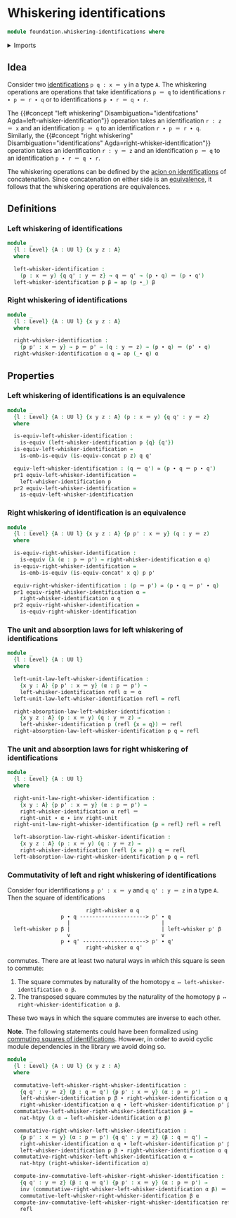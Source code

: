 # Whiskering identifications

```agda
module foundation.whiskering-identifications where
```

<details><summary>Imports</summary>

```agda
open import foundation.action-on-identifications-functions
open import foundation.dependent-pair-types
open import foundation.identity-types
open import foundation.universe-levels

open import foundation-core.equivalences
open import foundation-core.homotopies
```

</details>

## Idea

Consider two [identifications](foundation-core.identity-types.md) `p q : x ＝ y`
in a type `A`. The whiskering operations are operations that take
identifications `p ＝ q` to identifications `r ∙ p ＝ r ∙ q` or to
identifications `p ∙ r ＝ q ∙ r`.

The
{{#concept "left whiskering" Disambiguation="identifcations" Agda=left-whisker-identification"}}
operation takes an identification `r : z ＝ x` and an identification `p ＝ q` to
an identification `r ∙ p ＝ r ∙ q`. Similarly, the
{{#concept "right whiskering" Disambiguation="identifications" Agda=right-whisker-identification"}}
operation takes an identification `r : y ＝ z` and an identification `p ＝ q` to
an identification `p ∙ r ＝ q ∙ r`.

The whiskering operations can be defined by the
[acion on identifications](foundation.action-on-identifications-functions.md) of
concatenation. Since concatenation on either side is an
[equivalence](foundation-core.equivalences.md), it follows that the whiskering
operations are equivalences.

## Definitions

### Left whiskering of identifications

```agda
module _
  {l : Level} {A : UU l} {x y z : A}
  where

  left-whisker-identification :
    (p : x ＝ y) {q q' : y ＝ z} → q ＝ q' → (p ∙ q) ＝ (p ∙ q')
  left-whisker-identification p β = ap (p ∙_) β
```

### Right whiskering of identifications

```agda
module _
  {l : Level} {A : UU l} {x y z : A}
  where

  right-whisker-identification :
    {p p' : x ＝ y} → p ＝ p' → (q : y ＝ z) → (p ∙ q) ＝ (p' ∙ q)
  right-whisker-identification α q = ap (_∙ q) α
```

## Properties

### Left whiskering of identifications is an equivalence

```agda
module _
  {l : Level} {A : UU l} {x y z : A} (p : x ＝ y) {q q' : y ＝ z}
  where

  is-equiv-left-whisker-identification :
    is-equiv (left-whisker-identification p {q} {q'})
  is-equiv-left-whisker-identification =
    is-emb-is-equiv (is-equiv-concat p z) q q'

  equiv-left-whisker-identification : (q ＝ q') ≃ (p ∙ q ＝ p ∙ q')
  pr1 equiv-left-whisker-identification =
    left-whisker-identification p
  pr2 equiv-left-whisker-identification =
    is-equiv-left-whisker-identification
```

### Right whiskering of identification is an equivalence

```agda
module _
  {l : Level} {A : UU l} {x y z : A} {p p' : x ＝ y} (q : y ＝ z)
  where

  is-equiv-right-whisker-identification :
    is-equiv (λ (α : p ＝ p') → right-whisker-identification α q)
  is-equiv-right-whisker-identification =
    is-emb-is-equiv (is-equiv-concat' x q) p p'

  equiv-right-whisker-identification : (p ＝ p') ≃ (p ∙ q ＝ p' ∙ q)
  pr1 equiv-right-whisker-identification α =
    right-whisker-identification α q
  pr2 equiv-right-whisker-identification =
    is-equiv-right-whisker-identification
```

### The unit and absorption laws for left whiskering of identifications

```agda
module _
  {l : Level} {A : UU l}
  where

  left-unit-law-left-whisker-identification :
    {x y : A} {p p' : x ＝ y} (α : p ＝ p') →
    left-whisker-identification refl α ＝ α
  left-unit-law-left-whisker-identification refl = refl

  right-absorption-law-left-whisker-identification :
    {x y z : A} (p : x ＝ y) (q : y ＝ z) →
    left-whisker-identification p (refl {x = q}) ＝ refl
  right-absorption-law-left-whisker-identification p q = refl
```

### The unit and absorption laws for right whiskering of identifications

```agda
module _
  {l : Level} {A : UU l}
  where

  right-unit-law-right-whisker-identification :
    {x y : A} {p p' : x ＝ y} (α : p ＝ p') →
    right-whisker-identification α refl ＝
    right-unit ∙ α ∙ inv right-unit
  right-unit-law-right-whisker-identification {p = refl} refl = refl

  left-absorption-law-right-whisker-identification :
    {x y z : A} (p : x ＝ y) (q : y ＝ z) →
    right-whisker-identification (refl {x = p}) q ＝ refl
  left-absorption-law-right-whisker-identification p q = refl
```

### Commutativity of left and right whiskering of identifications

Consider four identifications `p p' : x ＝ y` and `q q' : y ＝ z` in a type `A`.
Then the square of identifications

```text
                         right-whisker α q
                 p ∙ q ---------------------> p' ∙ q
                   |                             |
  left-whisker p β |                             | left-whisker p' β
                   ∨                             ∨
                 p ∙ q' --------------------> p' ∙ q'
                         right-whisker α q'
```

commutes. There are at least two natural ways in which this square is seen to
commute:

1. The square commutes by naturality of the homotopy
   `α ↦ left-whisker-identification α β`.
2. The transposed square commutes by the naturality of the homotopy
   `β ↦ right-whisker-identification α β`.

These two ways in which the square commutes are inverse to each other.

**Note.** The following statements could have been formalized using [commuting squares of identifications](foundation.commuting-squares-of-identifications.md). However, in order to avoid cyclic module dependencies in the library we avoid doing so.

```agda
module _
  {l : Level} {A : UU l} {x y z : A}
  where

  commutative-left-whisker-right-whisker-identification :
    {q q' : y ＝ z} (β : q ＝ q') {p p' : x ＝ y} (α : p ＝ p') →
    left-whisker-identification p β ∙ right-whisker-identification α q' ＝
    right-whisker-identification α q ∙ left-whisker-identification p' β
  commutative-left-whisker-right-whisker-identification β =
    nat-htpy (λ α → left-whisker-identification α β)

  commutative-right-whisker-left-whisker-identification :
    {p p' : x ＝ y} (α : p ＝ p') {q q' : y ＝ z} (β : q ＝ q') →
    right-whisker-identification α q ∙ left-whisker-identification p' β ＝
    left-whisker-identification p β ∙ right-whisker-identification α q'
  commutative-right-whisker-left-whisker-identification α =
    nat-htpy (right-whisker-identification α)

  compute-inv-commutative-left-whisker-right-whisker-identification :
    {q q' : y ＝ z} (β : q ＝ q') {p p' : x ＝ y} (α : p ＝ p') →
    inv (commutative-right-whisker-left-whisker-identification α β) ＝
    commutative-left-whisker-right-whisker-identification β α
  compute-inv-commutative-left-whisker-right-whisker-identification refl refl =
    refl
```
